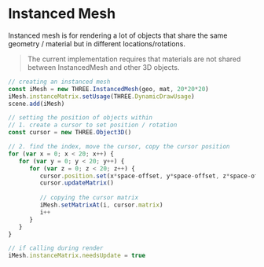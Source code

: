 # Instanced Mesh
Instanced mesh is for rendering a lot of objects that share the same geometry / material but in different locations/rotations.

> The current implementation requires that materials are not shared between InstancedMesh and other 3D objects.

```js
// creating an instanced mesh
const iMesh = new THREE.InstancedMesh(geo, mat, 20*20*20)
iMesh.instanceMatrix.setUsage(THREE.DynamicDrawUsage)
scene.add(iMesh)

// setting the position of objects within
// 1. create a cursor to set position / rotation
const cursor = new THREE.Object3D()

// 2. find the index, move the cursor, copy the cursor position
for (var x = 0; x < 20; x++) {
   for (var y = 0; y < 20; y++) {
      for (var z = 0; z < 20; z++) {
         cursor.position.set(x*space-offset, y*space-offset, z*space-offset)
         cursor.updateMatrix()
         
         // copying the cursor matrix
         iMesh.setMatrixAt(i, cursor.matrix)
         i++
      }
   }
}

// if calling during render
iMesh.instanceMatrix.needsUpdate = true

```
